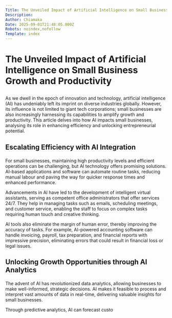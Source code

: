 ```yaml
---
Title: The Unveiled Impact of Artificial Intelligence on Small Business Growth and Productivity
Description: 
Author: Chiamaka
Date: 2025-09-01T21:48:05.000Z
Robots: noindex,nofollow
Template: index
---
```

<h1>
  
  
  The Unveiled Impact of Artificial Intelligence on Small Business Growth and Productivity
</h1>

<p>As we dwell in the epoch of innovation and technology, artificial intelligence (AI) has undeniably left its imprint on diverse industries globally. However, its influence is not limited to giant tech corporations; small businesses are also increasingly harnessing its capabilities to amplify growth and productivity. This article delves into how AI impacts small businesses, analysing its role in enhancing efficiency and unlocking entrepreneurial potential.</p>

<h2>
  
  
  Escalating Efficiency with AI Integration
</h2>

<p>For small businesses, maintaining high productivity levels and efficient operations can be challenging, but AI technology offers promising solutions. AI-based applications and software can automate routine tasks, reducing manual labour and paving the way for quicker response times and enhanced performance.</p>

<p>Advancements in AI have led to the development of intelligent virtual assistants, serving as competent office administrators that offer services 24/7. They help in managing tasks such as emails, scheduling meetings, and customer service, enabling the staff to focus on complex tasks requiring human touch and creative thinking.</p>

<p>AI tools also eliminate the margin of human error, thereby improving the accuracy of tasks. For example, AI-powered accounting software can handle invoicing, payroll, tax preparation, and financial reports with impressive precision, eliminating errors that could result in financial loss or legal issues.</p>

<h2>
  
  
  Unlocking Growth Opportunities through AI Analytics
</h2>

<p>The advent of AI has revolutionized data analytics, allowing businesses to make well-informed, strategic decisions. AI makes it feasible to process and interpret vast amounts of data in real-time, delivering valuable insights for small businesses. </p>

<p>Through predictive analytics, AI can forecast custo</p>

